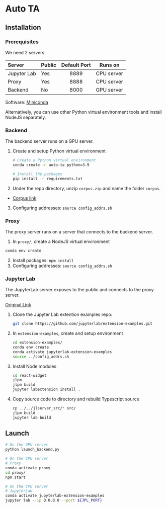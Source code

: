 # Auto TA

## Installation

### Prerequisites

We need 2 servers:

| Server | Public | Default Port | Runs on |
| :- | :- | :-: | :-: |
| Jupyter Lab | Yes | 8889 | CPU server |
| Proxy | Yes | 8888 | CPU server |
| Backend | No | 8000 | GPU server |

Software: [Miniconda](https://docs.anaconda.com/free/miniconda/index.html#quick-command-line-install)

Alternatively, you can use other Python virtual environment tools and install NodeJS separately.


### Backend

The backend server runs on a GPU server.

1. Create and setup Python virtual environment
   ```bash
   # Create a Python virtual environment
   conda create -n auto-ta python=3.9
   
   # Install the packages
   pip install -r requirements.txt
   ```
2. Under the repo directory, unzip `corpus.zip` and name the folder `corpus`.
  - [Corpus link](https://drive.google.com/file/d/19AmN427dTgKQc1KRUUZUfvPwjZKECSRn)
3. Configuring addresses: `source config_addrs.sh`


### Proxy

The proxy server runs on a server that connects to the backend server.

1. In `proxy/`, create a NodeJS virtual environment
  ```bash
  conda env create
  ```
2. Install packages: `npm install`
3. Configuring addresses: `source config_addrs.sh`


### Jupyter Lab

The JupyterLab server exposes to the public and connects to the proxy server.

[Original Link](https://github.com/jupyterlab/extension-examples/tree/main/react-widget)

1. Clone the Jupyter Lab extention examples repo:
   ```bash
   git clone https://github.com/jupyterlab/extension-examples.git
   ```
2. In `extension-examples`, create and setup environment
   ```bash
   cd extension-examples/
   conda env create
   conda activate jupyterlab-extension-examples
   source ../config_addrs.sh
   ```
3. Install Node modules
   ```bash
   cd react-widget
   jlpm
   jlpm build
   jupyter labextension install .
   ```
4. Copy source code to directory and rebuild Typescript source
   ```bash
   cp ../../jlserver_src/* src/
   jlpm build
   jupyter lab build
   ```

## Launch

```bash
# On the GPU server
python launch_backend.py

# On the CPU server
# Proxy
conda activate proxy
cd proxy/
npm start

# On the CPU server
# JupyterLab
conda activate jupyterlab-extension-examples
jupyter lab --ip 0.0.0.0 --port ${JPL_PORT}
```
